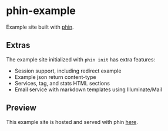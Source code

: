 # phin-example

Example site built with [phin](https://github.com/brentnd/phin).

## Extras

The example site initialized with `phin init` has extra features:
* Session support, including redirect example
* Example json return content-type
* Services, tag, and stats HTML sections
* Email service with markdown templates using Illuminate/Mail

## Preview

This example site is hosted and served with phin [here](http://phin.bsrv.in).
